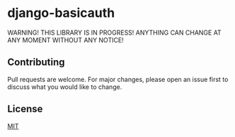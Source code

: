 # django-basicauth

WARNING! THIS LIBRARY IS IN PROGRESS! ANYTHING CAN CHANGE AT ANY MOMENT WITHOUT ANY NOTICE!


## Contributing
Pull requests are welcome. For major changes, please open an issue first to discuss what you would like to change.



## License
[MIT](https://github.com/bichanna/django-basicauth/blob/master/LICENSE)
